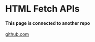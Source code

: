 # HTML Fetch APIs

#### This page is connected to another repo 
[github.com](https://github.com/Racine14Creator/RestFulAPIs)